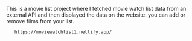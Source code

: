  This is a movie list project where I fetched movie watch list data from an external API and then displayed the data on the website. you can add or remove films from your list.                                                 
                   
       https://moviewatchlist1.netlify.app/     
 
